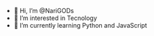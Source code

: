 - 👋 Hi, I’m @NariGODs
- 👀 I’m interested in Tecnology
- 🌱 I’m currently learning Python and JavaScript
